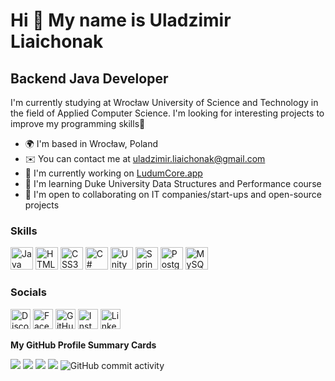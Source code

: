 Hi 👋 My name is Uladzimir Liaichonak
=====================================

Backend Java Developer
-------------------
I'm currently studying at Wrocław University of Science and Technology in the field of Applied Computer Science. I'm looking for interesting projects to improve my programming skills🤝

* 🌍  I'm based in Wrocław, Poland
* ✉️  You can contact me at [uladzimir.liaichonak@gmail.com](mailto:uladzimir.liaichonak@gmail.com)
* 🚀  I'm currently working on [LudumCore.app](https://github.com/DmitryIvanovDeveloper/LudumCore.git)
* 🧠  I'm learning Duke University Data Structures and Performance course
* 🤝  I'm open to collaborating on IT companies/start-ups and open-source projects

### Skills

<p align="left">
<a href="https://www.oracle.com/java/" target="_blank" rel="noreferrer"><img src="https://raw.githubusercontent.com/danielcranney/readme-generator/main/public/icons/skills/java-colored.svg" width="36" height="36" alt="Java" /></a>
<a href="https://developer.mozilla.org/en-US/docs/Glossary/HTML5" target="_blank" rel="noreferrer"><img src="https://raw.githubusercontent.com/danielcranney/readme-generator/main/public/icons/skills/html5-colored.svg" width="36" height="36" alt="HTML5" /></a>
<a href="https://www.w3.org/TR/CSS/#css" target="_blank" rel="noreferrer"><img src="https://raw.githubusercontent.com/danielcranney/readme-generator/main/public/icons/skills/css3-colored.svg" width="36" height="36" alt="CSS3" /></a>
<a href="https://learn.microsoft.com/en-us/dotnet/csharp/" target="_blank" rel="noreferrer"><img src="https://cdn.jsdelivr.net/gh/devicons/devicon/icons/csharp/csharp-original.svg" width="36" height="36" alt="C#" /></a>
<a href="https://unity.com/" target="_blank" rel="noreferrer"><img src="https://cdn.jsdelivr.net/gh/devicons/devicon/icons/unity/unity-original.svg" width="36" height="36" alt="Unity" /></a>
<a href="https://spring.io/" target="_blank" rel="noreferrer"><img src="https://cdn.jsdelivr.net/gh/devicons/devicon/icons/spring/spring-original.svg" width="36" height="36" alt="Spring" /></a>
<a href="https://www.postgresql.org/" target="_blank" rel="noreferrer"><img src="https://cdn.jsdelivr.net/gh/devicons/devicon/icons/postgresql/postgresql-original.svg" width="36" height="36" alt="PostgreSQL" /></a>
<a href="https://www.mysql.com/" target="_blank" rel="noreferrer"><img src="https://cdn.jsdelivr.net/gh/devicons/devicon/icons/mysql/mysql-original.svg" width="36" height="36" alt="MySQL" /></a>
</p>

### Socials

<p align="left">
<a href="https://discord.com/users/ulalia3246" target="_blank" rel="noreferrer"><img src="https://raw.githubusercontent.com/danielcranney/readme-generator/main/public/icons/socials/discord.svg" width="32" height="32" alt="Discord" /></a>
<a href="https://www.facebook.com/profile.php?id=100084428591204&mibextid=ZbWKwL" target="_blank" rel="noreferrer"><img src="https://raw.githubusercontent.com/danielcranney/readme-generator/main/public/icons/socials/facebook.svg" width="32" height="32" alt="Facebook" /></a>
<a href="https://www.github.com/HuNGuM" target="_blank" rel="noreferrer"><img src="https://raw.githubusercontent.com/danielcranney/readme-generator/main/public/icons/socials/github.svg" width="32" height="32" alt="GitHub" /></a>
<a href="http://www.instagram.com/wladimir_sulkowski?igsh=MTc5aDJiYndyMnJzbw==" target="_blank" rel="noreferrer"><img src="https://raw.githubusercontent.com/danielcranney/readme-generator/main/public/icons/socials/instagram.svg" width="32" height="32" alt="Instagram" /></a>
<a href="https://www.linkedin.com/in/in/uladzimir-liaichonak/" target="_blank" rel="noreferrer"><img src="https://raw.githubusercontent.com/danielcranney/readme-generator/main/public/icons/socials/linkedin.svg" width="32" height="32" alt="LinkedIn" /></a>
</p>

<b>My GitHub Profile Summary Cards</b>

![](http://github-profile-summary-cards.vercel.app/api/cards/profile-details?username=HuNGuM&theme=default)
![](http://github-profile-summary-cards.vercel.app/api/cards/repos-per-language?username=HuNGuM&theme=default)
![](http://github-profile-summary-cards.vercel.app/api/cards/most-commit-language?username=HuNGuM&theme=default)
![](http://github-profile-summary-cards.vercel.app/api/cards/productive-time?username=HuNGuM&theme=default&utcOffset=8)
![GitHub commit activity](https://github-readme-streak-stats.herokuapp.com/?user=your-username&theme=default)
